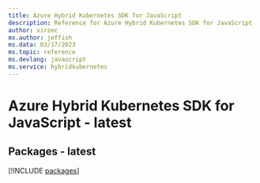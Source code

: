```yaml
---
title: Azure Hybrid Kubernetes SDK for JavaScript
description: Reference for Azure Hybrid Kubernetes SDK for JavaScript
author: xirzec
ms.author: jeffish
ms.data: 03/17/2023
ms.topic: reference
ms.devlang: javascript
ms.service: hybridkubernetes
---
```

# Azure Hybrid Kubernetes SDK for JavaScript - latest
## Packages - latest
[!INCLUDE [packages](hybrid-kubernetes-index.md)]